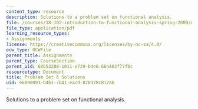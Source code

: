 ```yaml
---
content_type: resource
description: Solutions to a problem set on functional analysis.
file: /courses/18-102-introduction-to-functional-analysis-spring-2009/e6090893b4b17b41eacd870378c817ab_MIT18_102s09_sol_pset6.pdf
file_type: application/pdf
learning_resource_types:
- Assignments
license: https://creativecommons.org/licenses/by-nc-sa/4.0/
ocw_type: OCWFile
parent_title: Assignments
parent_type: CourseSection
parent_uid: 68b53288-1011-a729-b4e6-66a483f77fbc
resourcetype: Document
title: Problem Set 6 Solutions
uid: e6090893-b4b1-7b41-eacd-870378c817ab
---
```

Solutions to a problem set on functional analysis.